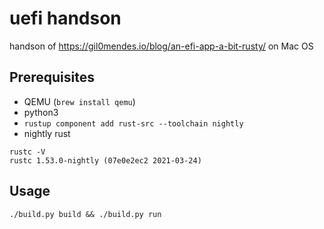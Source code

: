 # uefi handson

handson of https://gil0mendes.io/blog/an-efi-app-a-bit-rusty/ on Mac OS

## Prerequisites

* QEMU (`brew install qemu`)
* python3
* `rustup component add rust-src --toolchain nightly`
* nightly rust
```
rustc -V
rustc 1.53.0-nightly (07e0e2ec2 2021-03-24)
```


## Usage

```
./build.py build && ./build.py run
```
